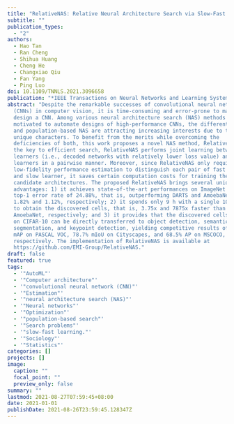 ```yaml
---
title: "RelativeNAS: Relative Neural Architecture Search via Slow-Fast Learning"
subtitle: ""
publication_types:
  - "2"
authors:
  - Hao Tan
  - Ran Cheng
  - Shihua Huang
  - Cheng He
  - Changxiao Qiu
  - Fan Yang
  - Ping Luo
doi: 10.1109/TNNLS.2021.3096658
publication: "*IEEE Transactions on Neural Networks and Learning Systems*"
abstract: "Despite the remarkable successes of convolutional neural networks
  (CNNs) in computer vision, it is time-consuming and error-prone to manually
  design a CNN. Among various neural architecture search (NAS) methods that are
  motivated to automate designs of high-performance CNNs, the differentiable NAS
  and population-based NAS are attracting increasing interests due to their
  unique characters. To benefit from the merits while overcoming the
  deficiencies of both, this work proposes a novel NAS method, RelativeNAS. As
  the key to efficient search, RelativeNAS performs joint learning between fast
  learners (i.e., decoded networks with relatively lower loss value) and slow
  learners in a pairwise manner. Moreover, since RelativeNAS only requires
  low-fidelity performance estimation to distinguish each pair of fast learner
  and slow learner, it saves certain computation costs for training the
  candidate architectures. The proposed RelativeNAS brings several unique
  advantages: 1) it achieves state-of-the-art performances on ImageNet with
  top-1 error rate of 24.88%, that is, outperforming DARTS and AmoebaNet-B by
  1.82% and 1.12%, respectively; 2) it spends only 9 h with a single 1080Ti GPU
  to obtain the discovered cells, that is, 3.75x and 7875x faster than DARTS and
  AmoebaNet, respectively; and 3) it provides that the discovered cells obtained
  on CIFAR-10 can be directly transferred to object detection, semantic
  segmentation, and keypoint detection, yielding competitive results of 73.1%
  mAP on PASCAL VOC, 78.7% mIoU on Cityscapes, and 68.5% AP on MSCOCO,
  respectively. The implementation of RelativeNAS is available at
  https://github.com/EMI-Group/RelativeNAS."
draft: false
featured: true
tags:
  - '"AutoML"'
  - '"Computer architecture"'
  - '"convolutional neural network (CNN)"'
  - '"Estimation"'
  - '"neural architecture search (NAS)"'
  - '"Neural networks"'
  - '"Optimization"'
  - '"population-based search"'
  - '"Search problems"'
  - '"slow-fast learning."'
  - '"Sociology"'
  - '"Statistics"'
categories: []
projects: []
image:
  caption: ""
  focal_point: ""
  preview_only: false
summary: ""
lastmod: 2021-08-27T07:59:45+08:00
date: 2021-01-01
publishDate: 2021-08-26T23:59:45.128347Z
---
```


